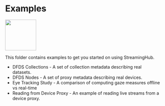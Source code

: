 # Examples

<img src="https://i.imgur.com/xSieE3V.png" height="100px">

This folder contains examples to get you started on using StreamingHub.

- DFDS Collections - A set of collection metadata describing real datasets.
- DFDS Nodes - A set of proxy metadata describing real devices.
- Eye Tracking Study - A comparison of computing gaze measures offline vs real-time
- Reading from Device Proxy - An example of reading live streams from a device proxy.
